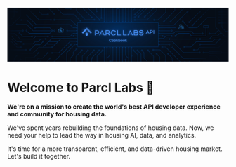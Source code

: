 ![Logo](img/labs.jpg)

# Welcome to Parcl Labs 🧪

**We're on a mission to create the world's best API developer experience and community for housing data.**

We've spent years rebuilding the foundations of housing data. Now, we need your help to lead the way in housing AI, data, and analytics.

It's time for a more transparent, efficient, and data-driven housing market. Let's build it together.
